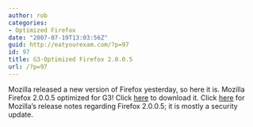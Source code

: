 ```yaml
---
author: rob
categories:
- Optimized Firefox
date: "2007-07-19T13:03:56Z"
guid: http://eatyourexam.com/?p=97
id: 97
title: G3-Optimized Firefox 2.0.0.5
url: /?p=97
---
```

Mozilla released a new version of Firefox yesterday, so here it is. Mozilla Firefox 2.0.0.5 optimized for G3! Click [here](http://eatyourexam.com/my-files/ff-opt/firefox-2.0.0.5.en-US.mac.dmg "Firefox 2.0.0.5 G3-Optimized Download") to download it. Click <a title="Firefox 2.0.0.5 Release Notes" target="_blank" href="http://www.mozilla.com/en-US/firefox/2.0.0.5/releasenotes/">here</a> for Mozilla&#8217;s release notes regarding Firefox 2.0.0.5; it is mostly a security update.